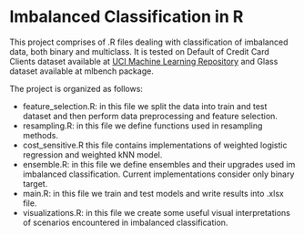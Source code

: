 # Imbalanced Classification in R

This project comprises of .R files dealing with classification of imbalanced data, both binary and multiclass. It is tested on Default of Credit Card Clients dataset available at
[UCI Machine Learning Repository](https://archive.ics.uci.edu/dataset/350/default+of+credit+card+clients) and Glass dataset available at mlbench package. 

The project is organized as follows:

* feature_selection.R: in this file we split the data into train and test dataset and then perform data preprocessing and feature selection.
* resampling.R: in this file we define functions used in resampling methods.
* cost_sensitive.R this file contains implementations of weighted logistic regression and weighted kNN model.
* ensemble.R: in this file we define ensembles and their upgrades used im imbalanced classification. Current implementations consider only binary target.
* main.R: in this file we train and test models and write results into .xlsx file.
* visualizations.R: in this file we create some useful visual interpretations of scenarios encountered in imbalanced classification.
